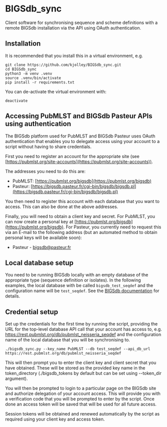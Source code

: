 # BIGSdb_sync

Client software for synchronising sequence and scheme definitions 
with a remote BIGSdb installation via the API using OAuth authentication.

## Installation
It is recommended that you install this in a virtual environment, e.g.

```
git clone https://github.com/kjolley/BIGSdb_sync.git
cd BIGSdb_sync
python3 -m venv .venv
source .venv/bin/activate
pip install -r requirements.txt
```

You can de-activate the virtual environment with:

```
deactivate
```
## Accessing PubMLST and BIGSdb Pasteur APIs using authentication
The BIGSdb platform used for PubMLST and BIGSdb Pasteur uses OAuth 
authentication that enables you to delegate access using your account to a
script without having to share credentials.

First you need to register an account for the appropriate site (see 
[https://pubmlst.org/site-accounts](https://pubmlst.org/site-accounts)).

The addresses you need to do this are:

* PubMLST: [https://pubmlst.org/bigsdb](https://pubmlst.org/bigsdb)
* Pasteur: [https://bigsdb.pasteur.fr/cgi-bin/bigsdb/bigsdb.pl](https://bigsdb.pasteur.fr/cgi-bin/bigsdb/bigsdb.pl)

You then need to register this account with each database that you want to 
access. This can also be done at the above addresses.

Finally, you will need to obtain a client key and secret. For PubMLST, you can
now create a personal key at [https://pubmlst.org/bigsdb](https://pubmlst.org/bigsdb). 
For Pasteur, you currently need to request this via an E-mail to the following 
address (but an automated method to obtain personal keys will be available 
soon):

* Pasteur - [bigsdb@pasteur.fr](mailto:bigsdb@pasteur.fr)

## Local database setup
You need to be running BIGSdb locally with an empty database of the appropriate
type (sequence definition or isolates). In the following examples, the local 
database with be called `bigsdb_test_seqdef` and the configuration name will be
`test_seqdef`. See the [BIGSdb documentation](https://bigsdb.readthedocs.io/) for
details.

## Credential setup
Set up the credentials for the first time by running the script, providing the
URL for the top-level database API call that your account has access to, e.g. 
https://rest.pubmlst.org/db/pubmlst_neisseria_seqdef and the configuration name
of the local database that you will be synchronising to.

```
./bigsdb_sync.py --key_name PubMLST --db test_seqdef --api_db_url https://rest.pubmlst.org/db/pubmlst_neisseria_seqdef
```
This will then prompt you to enter the client key and client secret that you 
have obtained. These will be stored as the provided key name in the 
token_directory (./bigsdb_tokens by default but can be set using --token_dir 
argument).

You will then be prompted to login to a particular page on the BIGSdb site and
authorize delegation of your account access. This will provide you with a 
verification code that you will be prompted to enter by the script. Once done
an access token will be saved that will be used for all future access.

Session tokens will be obtained and renewed automatically by the script as 
required using your client key and access token.

